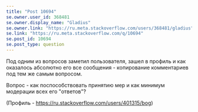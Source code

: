 ```yaml
---
title: "Post 10694"
se.owner.user_id: 368481
se.owner.display_name: "Gladius"
se.owner.link: "https://ru.meta.stackoverflow.com/users/368481/gladius"
se.link: "https://ru.meta.stackoverflow.com/q/10694"
se.post_id: 10694
se.post_type: question
---
```

<p>Под одним из вопросов заметил пользователя, зашел в профиль и как оказалось абсолютно его все сообщения - копирование комментариев под тем  же самым вопросом.</p>
<p>Вопрос - как поспособствовать принятию мер и как минимум модерации всех его &quot;ответов&quot;?</p>
<p>(Профиль - <a href="https://ru.stackoverflow.com/users/401315/bog">https://ru.stackoverflow.com/users/401315/bog</a>)</p>
